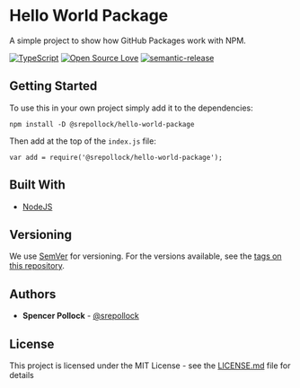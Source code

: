 # Hello World Package

A simple project to show how GitHub Packages work with NPM.

[![TypeScript](https://badges.frapsoft.com/typescript/version/typescript-next.svg?v=101)](https://github.com/ellerbrock/typescript-badges/)
[![Open Source Love](https://badges.frapsoft.com/os/v2/open-source.svg?v=103)](https://github.com/ellerbrock/open-source-badges/)
[![semantic-release](https://img.shields.io/badge/%20%20%F0%9F%93%A6%F0%9F%9A%80-semantic--release-e10079.svg)](https://github.com/semantic-release/semantic-release)

## Getting Started

To use this in your own project simply add it to the dependencies:

`npm install -D @srepollock/hello-world-package`

Then add at the top of the `index.js` file:

`var add = require('@srepollock/hello-world-package');`

## Built With

* [NodeJS](http://www.nodejs.com)

## Versioning

We use [SemVer](http://semver.org/) for versioning. For the versions available, see the [tags on this repository](https://github.com/your/project/tags). 

## Authors

* **Spencer Pollock** - [@srepollock](https://github.com/srepollock)

## License

This project is licensed under the MIT License - see the [LICENSE.md](LICENSE.md) file for details
